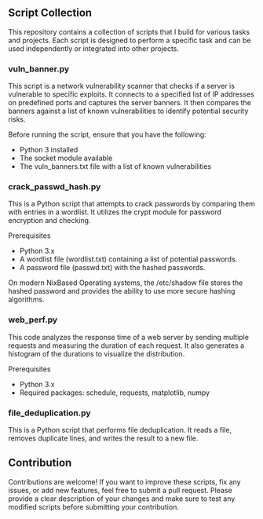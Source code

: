 ## Script Collection

This repository contains a collection of scripts that I build for various tasks and projects. Each script is designed to perform a specific task and can be used independently or integrated into other projects.

### vuln_banner.py

This script is a network vulnerability scanner that checks if a server is vulnerable to specific exploits. It connects to a specified list of IP addresses on predefined ports and captures the server banners. It then compares the banners against a list of known vulnerabilities to identify potential security risks.

Before running the script, ensure that you have the following:
- Python 3 installed
- The socket module available
- The vuln_banners.txt file with a list of known vulnerabilities

### crack_passwd_hash.py
This is a Python script that attempts to crack passwords by comparing them with entries in a wordlist. It utilizes the crypt module for password encryption and checking.

Prerequisites
- Python 3.x
- A wordlist file (wordlist.txt) containing a list of potential passwords.
- A password file (passwd.txt) with the hashed passwords.

On modern NixBased Operating systems, the /etc/shadow file stores the hashed password and provides the ability to use more secure hashing algorithms.

### web_perf.py

This code analyzes the response time of a web server by sending multiple requests and measuring the duration of each request. It also generates a histogram of the durations to visualize the distribution.

Prerequisites
- Python 3.x
- Required packages: schedule, requests, matplotlib, numpy

### file_deduplication.py
This is a Python script that performs file deduplication. It reads a file, removes duplicate lines, and writes the result to a new file.
  
## Contribution

Contributions are welcome! If you want to improve these scripts, fix any issues, or add new features, feel free to submit a pull request. Please provide a clear description of your changes and make sure to test any modified scripts before submitting your contribution.
